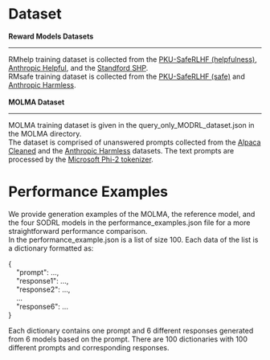 **Dataset**
===
**Reward Models Datasets**
__________________________
RMhelp training dataset is collected from the [PKU-SafeRLHF (helpfulness)](https://github.com/PKU-Alignment/beavertails), [Anthropic Helpful](https://github.com/anthropics/hh-rlhf),
and the [Standford SHP](https://huggingface.co/datasets/stanfordnlp/SHP).<br>
RMsafe training dataset is collected from the [PKU-SafeRLHF (safe)](https://github.com/PKU-Alignment/beavertails) and [Anthropic Harmless](https://github.com/anthropics/hh-rlhf).
<br><br>
**MOLMA Dataset**
_________________
MOLMA training dataset is given in the query_only_MODRL_dataset.json in the MOLMA directory.<br>
The dataset is comprised of unanswered prompts collected from the [Alpaca Cleaned](https://huggingface.co/datasets/yahma/alpaca-cleaned) and the [Anthropic Harmless](https://github.com/anthropics/hh-rlhf) datasets. The text prompts are processed by the [Microsoft Phi-2 tokenizer](https://huggingface.co/microsoft/phi-2).<br> 

**Performance Examples**
=============
We provide generation examples of the MOLMA, the reference model, and the four SODRL models in the performance_examples.json file for a more straightforward performance comparison.<br>
In the performance_example.json is a list of size 100. Each data of the list is a dictionary formatted as:<br>

{<br>
&nbsp;&nbsp;&nbsp;&nbsp;"prompt": ...,<br>
&nbsp;&nbsp;&nbsp;&nbsp;"response1": ...,<br>
&nbsp;&nbsp;&nbsp;&nbsp;"response2": ...,<br>
&nbsp;&nbsp;&nbsp;&nbsp;...<br>
&nbsp;&nbsp;&nbsp;&nbsp;"response6": ...<br>
}<br>

Each dictionary contains one prompt and 6 different responses generated from 6 models based on the prompt. There are 100 dictionaries with 100 different prompts and corresponding responses.<br>
